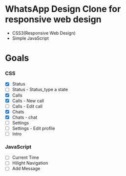 # WhatsApp Design Clone for responsive web design
- CSS3(Responsive Web Design)
- Simple JavaScript

# Goals

### CSS
- [X] Status
- [ ] Status - Status_type a state
- [X] Calls
- [X] Calls - New call
- [ ] Calls - Edit call
- [X] Chats
- [X] Chats - chat
- [ ] Settings
- [ ] Settings - Edit profile
- [ ] Intro

### JavaScript
- [ ] Current Time
- [ ] Hilight Navigation
- [ ] Add Message